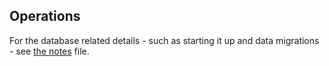## Operations

For the database related details - such as starting it up and data migrations - see [the notes](./db/README.md) file.
